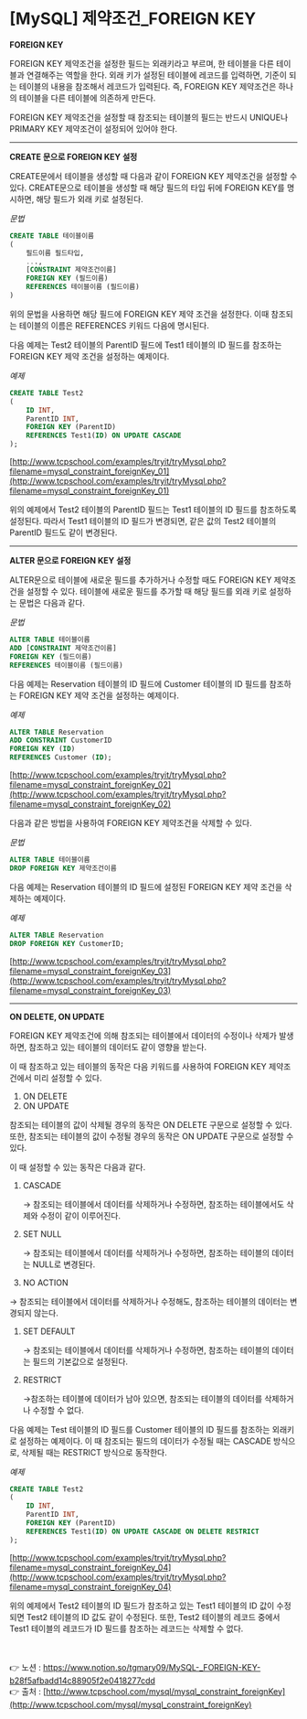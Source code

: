 # [**MySQL] 제약조건_FOREIGN KEY**

**FOREIGN KEY**

FOREIGN KEY 제약조건을 설정한 필드는 외래키라고 부르며, 한 테이블을 다른 테이블과 연결해주는 역할을 한다.
외래 키가 설정된 테이블에 레코드를 입력하면, 기준이 되는 테이블의 내용을 참조해서 레코드가 
입력된다.
즉, FOREIGN KEY 제약조건은 하나의 테이블을 다른 테이블에 의존하게 만든다.

FOREIGN KEY 제약조건을 설정할 때 참조되는 테이블의 필드는 반드시 UNIQUE나 PRIMARY KEY 
제약조건이 설정되어 있어야 한다.

---

**CREATE 문으로 FOREIGN KEY 설정**

CREATE문에서 테이블을 생성할 때 다음과 같이 FOREIGN KEY 제약조건을 설정할 수 있다.
CREATE문으로 테이블을 생성할 때 해당 필드의 타입 뒤에 FOREIGN KEY를 명시하면, 
해당 필드가 외래 키로 설정된다.

*문법*

```sql
CREATE TABLE 테이블이름
(
    필드이름 필드타입,
    ...,
    [CONSTRAINT 제약조건이름]
    FOREIGN KEY (필드이름)
    REFERENCES 테이블이름 (필드이름)
)
```

위의 문법을 사용하면 해당 필드에 FOREIGN KEY 제약 조건을 설정한다.
이때 참조되는 테이블의 이름은 REFERENCES 키워드 다음에 명시된다.

다음 예제는 Test2 테이블의 ParentID 필드에 Test1 테이블의 ID 필드를 참조하는 FOREIGN KEY 
제약 조건을 설정하는 예제이다.

*예제*

```sql
CREATE TABLE Test2
(
    ID INT,
    ParentID INT,
    FOREIGN KEY (ParentID)
    REFERENCES Test1(ID) ON UPDATE CASCADE
);
```

[http://www.tcpschool.com/examples/tryit/tryMysql.php?filename=mysql_constraint_foreignKey_01](http://www.tcpschool.com/examples/tryit/tryMysql.php?filename=mysql_constraint_foreignKey_01)

위의 예제에서 Test2 테이블의 ParentID 필드는 Test1 테이블의 ID 필드를 참조하도록 설정된다.
따라서 Test1 테이블의 ID 필드가 변경되면, 같은 값의 Test2 테이블의 ParentID 필드도 같이 
변경된다.

---

**ALTER 문으로 FOREIGN KEY 설정**

ALTER문으로 테이블에 새로운 필드를 추가하거나 수정할 때도 FOREIGN KEY 제약조건을 설정할 수 있다.
테이블에 새로운 필드를 추가할 때 해당 필드를 외래 키로 설정하는 문법은 다음과 같다.

*문법*

```sql
ALTER TABLE 테이블이름
ADD [CONSTRAINT 제약조건이름]
FOREIGN KEY (필드이름)
REFERENCES 테이블이름 (필드이름)
```

다음 예제는 Reservation 테이블의 ID 필드에 Customer 테이블의 ID 필드를 참조하는 FOREIGN KEY 제약 조건을 설정하는 예제이다.

*예제*

```sql
ALTER TABLE Reservation
ADD CONSTRAINT CustomerID
FOREIGN KEY (ID)
REFERENCES Customer (ID);
```

[http://www.tcpschool.com/examples/tryit/tryMysql.php?filename=mysql_constraint_foreignKey_02](http://www.tcpschool.com/examples/tryit/tryMysql.php?filename=mysql_constraint_foreignKey_02)

다음과 같은 방법을 사용하여 FOREIGN KEY 제약조건을 삭제할 수 있다.

*문법*

```sql
ALTER TABLE 테이블이름
DROP FOREIGN KEY 제약조건이름
```

다음 예제는 Reservation 테이블의 ID 필드에 설정된 FOREIGN KEY 제약 조건을 삭제하는 예제이다.

*예제*

```sql
ALTER TABLE Reservation
DROP FOREIGN KEY CustomerID;
```

[http://www.tcpschool.com/examples/tryit/tryMysql.php?filename=mysql_constraint_foreignKey_03](http://www.tcpschool.com/examples/tryit/tryMysql.php?filename=mysql_constraint_foreignKey_03)

---

**ON DELETE, ON UPDATE**

FOREIGN KEY 제약조건에 의해 참조되는 테이블에서 데이터의 수정이나 삭제가 발생하면, 
참조하고 있는 테이블의 데이터도 같이 영향을 받는다.

이 때 참조하고 있는 테이블의 동작은 다음 키워드를 사용하여 FOREIGN KEY 제약조건에서 
미리 설정할 수 있다.

1. ON DELETE
2. ON UPDATE

참조되는 테이블의 값이 삭제될 경우의 동작은 ON DELETE 구문으로 설정할 수 있다.
또한, 참조되는 테이블의 값이 수정될 경우의 동작은 ON UPDATE 구문으로 설정할 수 있다.

이 때 설정할 수 있는 동작은 다음과 같다.

1. CASCADE 
    
    → 참조되는 테이블에서 데이터를 삭제하거나 수정하면, 
    참조하는 테이블에서도 삭제와 수정이 같이 이루어진다.
    
2. SET NULL
    
    → 참조되는 테이블에서 데이터를 삭제하거나 수정하면, 
    참조하는 테이블의 데이터는 NULL로 변경된다.
    

 3. NO ACTION

→ 참조되는 테이블에서 데이터를 삭제하거나 수정해도, 
참조하는 테이블의 데이터는 변경되지 않는다.

1. SET DEFAULT
    
    → 참조되는 테이블에서 데이터를 삭제하거나 수정하면, 
    참조하는 테이블의 데이터는 필드의 기본값으로 설정된다.
    
2. RESTRICT
    
    →참조하는 테이블에 데이터가 남아 있으면, 
    참조되는 테이블의 데이터를 삭제하거나 수정할 수 없다.
    

다음 예제는 Test 테이블의 ID 필드를 Customer 테이블의 ID 필드를 참조하는 외래키로 설정하는 
예제이다.
이 때 참조되는 필드의 데이터가 수정될 때는 CASCADE 방식으로, 삭제될 때는 RESTRICT 방식으로 동작한다.

*예제*

```sql
CREATE TABLE Test2
(
    ID INT,
    ParentID INT, 
    FOREIGN KEY (ParentID)
    REFERENCES Test1(ID) ON UPDATE CASCADE ON DELETE RESTRICT
);
```

[http://www.tcpschool.com/examples/tryit/tryMysql.php?filename=mysql_constraint_foreignKey_04](http://www.tcpschool.com/examples/tryit/tryMysql.php?filename=mysql_constraint_foreignKey_04)

위의 예제에서 Test2 테이블의 ID 필드가 참조하고 있는 Test1 테이블의 ID 값이 수정되면
Test2 테이블의 ID 값도 같이 수정된다.
또한, Test2 테이블의 레코드 중에서 Test1 테이블의 레코드가 ID 필드를 참조하는 레코드는 삭제할 수 없다.

<br><br>
👉 노션 : https://www.notion.so/tgmary09/MySQL-_FOREIGN-KEY-b28f5afbadd14c88905f2e0418277cdd
<br>
👉 출처 : [http://www.tcpschool.com/mysql/mysql_constraint_foreignKey](http://www.tcpschool.com/mysql/mysql_constraint_foreignKey)
